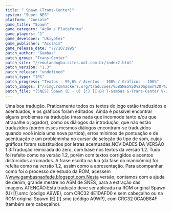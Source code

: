 ```yaml
---
title: " Spawn (Trans-Center)"
system: "Super NES"
platform: "Console"
game_title: "Spawn"
game_category: "Ação / Plataforma"
game_players: "1"
game_developer: "Ukiyotei"
game_publisher: "Acclaim"
game_release_date: "??/10/1995"
patch_author: "Gambas"
patch_group: "Trans-Center"
patch_site: "//emulandogba.sites.uol.com.br/index2.html"
patch_version: "1.3"
patch_release: "undefined"
patch_type: "IPS"
patch_progress: "Textos - 99,6% / Acentos - 100% / Gráficos - 100%"
patch_images: ["//img.romhackers.org/traducoes/%5BSNES%5D%20Spawn%20-%20Trans-Center%20-%201.png","//img.romhackers.org/traducoes/%5BSNES%5D%20Spawn%20-%20Trans-Center%20-%202.png","//img.romhackers.org/traducoes/%5BSNES%5D%20Spawn%20-%20Trans-Center%20-%203.png"]
patch_file: "[SNES] Spawn (E - U) [!] [I-BR T-Gambas G-Trans-Center V-1.3 P-100% A-2011].zip"
---
```

Uma boa tradução. Praticamente todos os textos do jogo estão traduzidos e acentuados, e os gráficos foram editados. Ainda é possível encontrar alguns problemas na tradução (mas nada que incomode tanto e/ou que atrapalhe o jogador), como os diálogos da introdução, que não estão traduzidos (porém esses mesmos diálogos encontram-se traduzidos quando você inicia uma nova partida), erros mínimos de pontuação e de acentuação e um probleminha no cursor de seleção do tipo de som, cujos gráficos foram substituídos por letras acentuadas.NOVIDADES DA VERSÃO 1.3:Tradução reiniciada do zero, com base nos textos da versão 1.2. Tudo foi refeito como na versão 1.2, porém com textos corrigidos e acentos distorcidos arrumados. A frase escrita na lua (da fase do manicômio) foi refeita como na versão 1.2, assim como a apresentação. Para acompanhar como foi o processo de estudo da ROM, acessem //www.gambasnaofede.blogspot.com.Nesta versão, contamos com a ajuda de denim, grande mestre no ASM de SNES, para a extração das imagens.ATENÇÃO:Esta tradução deve ser aplicada na ROM original Spawn (U) [!].smc (código A9WE), com CRC32 4E1DAFD0 e sem cabeçalho ou na ROM original Spawn (E) [!].smc (código A9WP), com CRC32 0CA0B84F (também sem cabeçalho).